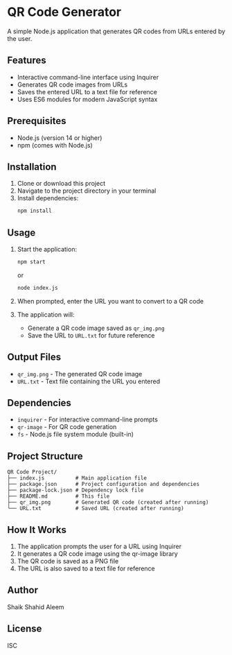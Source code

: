 # QR Code Generator

A simple Node.js application that generates QR codes from URLs entered by the user.

## Features

- Interactive command-line interface using Inquirer
- Generates QR code images from URLs
- Saves the entered URL to a text file for reference
- Uses ES6 modules for modern JavaScript syntax

## Prerequisites

- Node.js (version 14 or higher)
- npm (comes with Node.js)

## Installation

1. Clone or download this project
2. Navigate to the project directory in your terminal
3. Install dependencies:
   ```bash
   npm install
   ```

## Usage

1. Start the application:
   ```bash
   npm start
   ```
   or
   ```bash
   node index.js
   ```

2. When prompted, enter the URL you want to convert to a QR code
3. The application will:
   - Generate a QR code image saved as `qr_img.png`
   - Save the URL to `URL.txt` for future reference

## Output Files

- `qr_img.png` - The generated QR code image
- `URL.txt` - Text file containing the URL you entered

## Dependencies

- `inquirer` - For interactive command-line prompts
- `qr-image` - For QR code generation
- `fs` - Node.js file system module (built-in)

## Project Structure

```
QR Code Project/
├── index.js          # Main application file
├── package.json      # Project configuration and dependencies
├── package-lock.json # Dependency lock file
├── README.md         # This file
├── qr_img.png        # Generated QR code (created after running)
└── URL.txt           # Saved URL (created after running)
```

## How It Works

1. The application prompts the user for a URL using Inquirer
2. It generates a QR code image using the qr-image library
3. The QR code is saved as a PNG file
4. The URL is also saved to a text file for reference

## Author

Shaik Shahid Aleem

## License

ISC 
